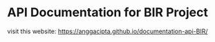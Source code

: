 # API Documentation for BIR Project
visit this website: https://anggacipta.github.io/documentation-api-BIR/
